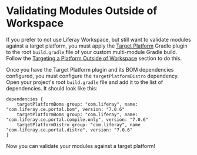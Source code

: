 # Validating Modules Outside of Workspace [](id=validating-modules-outside-of-workspace)

If you prefer to not use Liferay Workspace, but still want to validate modules
against a target platform, you must apply the
[Target Platform](/develop/reference/-/knowledge_base/7-0/target-platform-gradle-plugin)
Gradle plugin to the root `build.gradle` file of your custom multi-module Gradle
build. Follow the
[Targeting a Platform Outside of Workspace](/develop/tutorials/-/knowledge_base/7-0/managing-the-target-platform-for-liferay-workspace#targeting-a-platform-outside-of-workspace)
section to do this.

Once you have the Target Platform plugin and its BOM dependencies configured,
you must configure the `targetPlatformDistro` dependency. Open your project's
root `build.gradle` file and add it to the list of dependencies. It should look
like this:

    dependencies {
        targetPlatformBoms group: "com.liferay", name: "com.liferay.ce.portal.bom", version: "7.0.6"
        targetPlatformBoms group: "com.liferay", name: "com.liferay.ce.portal.compile.only", version: "7.0.6"
        targetPlatformDistro group: "com.liferay", name "com.liferay.ce.portal.distro", version: "7.0.6"
    }

Now you can validate your modules against a target platform!
